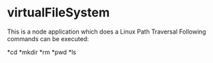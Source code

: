 # virtualFileSystem
This is a node application which does a Linux Path Traversal
Following commands can be executed:

 *cd <path>
 *mkdir <path>
 *rm <path>
 *pwd
 *ls
